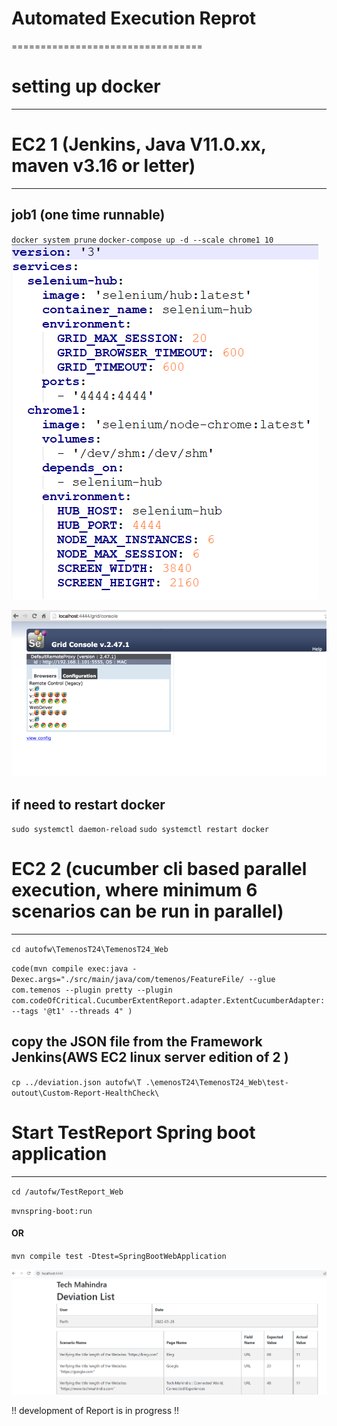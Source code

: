 # Automated Execution Reprot
=================================
# setting up docker
---------------------------------
# EC2 1 (Jenkins, Java V11.0.xx, maven v3.16 or letter)
-------------------------------------------------------
job1 (one time runnable)
------------------------
`docker system prune`
`docker-compose up -d --scale chrome1 10`
![img.png](img.png)

![img_1.png](img_1.png)

if need to restart docker
----------------------------------

`sudo systemctl daemon-reload`
`sudo systemctl restart docker`

# EC2 2 (cucumber cli based parallel execution, where minimum 6 scenarios can be run in parallel)
*****************************************************************************************
`cd autofw\TemenosT24\TemenosT24_Web`

`code(mvn compile exec:java -Dexec.args="./src/main/java/com/temenos/FeatureFile/ --glue com.temenos --plugin pretty --plugin com.codeOfCritical.CucumberExtentReport.adapter.ExtentCucumberAdapter: --tags '@t1' --threads 4" )`
  
copy the JSON file from the Framework Jenkins(AWS EC2 linux server edition of 2 )
---------------------------------------------------------------------------------
`cp ../deviation.json autofw\T .\emenosT24\TemenosT24_Web\test-outout\Custom-Report-HealthCheck\`

# Start TestReport Spring boot application
-------------------------------------------
`cd /autofw/TestReport_Web`

`mvnspring-boot:run`
#### OR #####
`mvn compile test -Dtest=SpringBootWebApplication`

![img_2.png](img_2.png)

!! development of Report is in progress !!